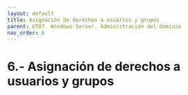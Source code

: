 ```yaml
---
layout: default
title: Asignación de derechos a usuarios y grupos
parent: UT07. Windows Server. Administración del dominio
nav_order: 6
---
```


# 6.- Asignación de derechos a usuarios y grupos